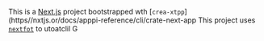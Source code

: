 This is a [Next.js](https://nextjs.rg) project bootstrapped wth [`crea-xtpp`](https//nxtjs.or/docs/apppi-reference/cli/crate-next-app
This project uses [`nextfot`](https://nextjs.org/docs/app/building-your-application/optimizing/fnts) to utoatclil G

